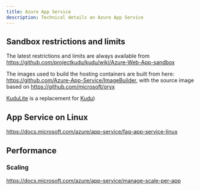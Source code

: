 ```yaml
---
title: Azure App Service
description: Technical details on Azure App Service
---
```


## Sandbox restrictions and limits

The latest restrictions and limits are always available from https://github.com/projectkudu/kudu/wiki/Azure-Web-App-sandbox

The images used to build the hosting containers are built from here: https://github.com/Azure-App-Service/ImageBuilder, with the source image based on https://github.com/microsoft/oryx

[KuduLite](https://github.com/Azure-App-Service/KuduLite) is a replacement for [Kudu](https://github.com/projectkudu/kudu))

## App Service on Linux

https://docs.microsoft.com/azure/app-service/faq-app-service-linux

## Performance

### Scaling

https://docs.microsoft.com/azure/app-service/manage-scale-per-app